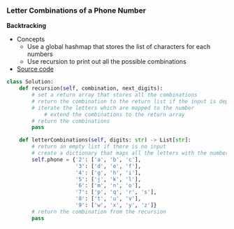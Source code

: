 ### Letter Combinations of a Phone Number
**Backtracking**
- Concepts 
    - Use a global hashmap that stores the list of characters for each numbers
    - Use recursion to print out all the possible combinations
- [Source code](source/Backtrack.py)
```python
class Solution:
    def recursion(self, combination, next_digits):
        # set a return array that stores all the combinations 
        # return the combination to the return list if the input is depleted
        # iterate the letters which are mapped to the number
            # extend the combinations to the return array 
        # return the combinations
        pass

    def letterCombinations(self, digits: str) -> List[str]:
        # return an empty list if there is no input 
        # create a dictionary that maps all the letters with the numbers
        self.phone = {'2': ['a', 'b', 'c'],
                      '3': ['d', 'e', 'f'],
                      '4': ['g', 'h', 'i'],
                      '5': ['j', 'k', 'l'],
                      '6': ['m', 'n', 'o'],
                      '7': ['p', 'q', 'r', 's'],
                      '8': ['t', 'u', 'v'],
                      '9': ['w', 'x', 'y', 'z']}        
        # return the combination from the recursion 
        pass
```
